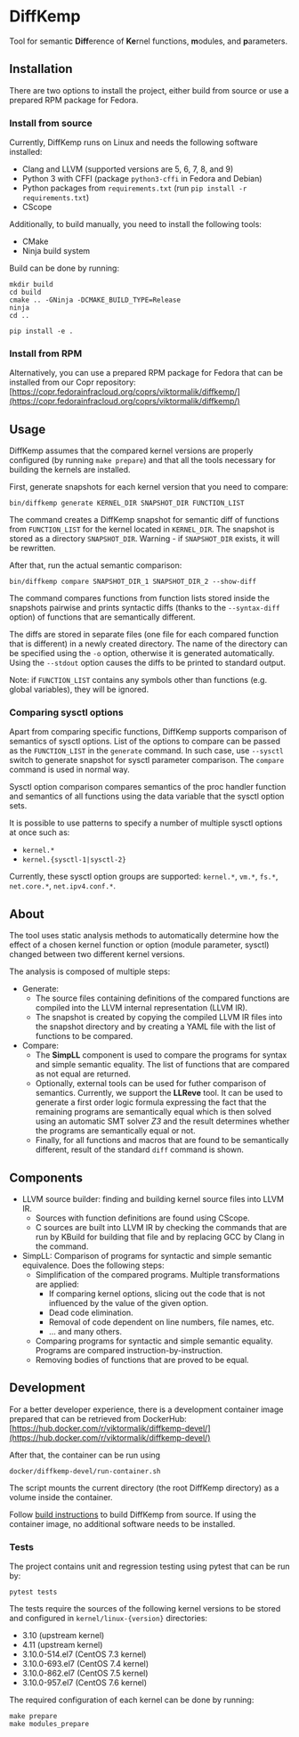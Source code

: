 # DiffKemp

Tool for semantic **Diff**erence of **Ke**rnel functions, **m**odules, and
**p**arameters.

## Installation

There are two options to install the project, either build from source or use a
prepared RPM package for Fedora.

### Install from source

Currently, DiffKemp runs on Linux and needs the following software installed:
* Clang and LLVM (supported versions are 5, 6, 7, 8, and 9)
* Python 3 with CFFI (package `python3-cffi` in Fedora and Debian)
* Python packages from `requirements.txt` (run `pip install -r requirements.txt`)
* CScope

Additionally, to build manually, you need to install the following tools:
* CMake
* Ninja build system

Build can be done by running:

    mkdir build
    cd build
    cmake .. -GNinja -DCMAKE_BUILD_TYPE=Release
    ninja
    cd ..

    pip install -e .

### Install from RPM

Alternatively, you can use a prepared RPM package for Fedora that can be
installed from our Copr repository:
[https://copr.fedorainfracloud.org/coprs/viktormalik/diffkemp/](https://copr.fedorainfracloud.org/coprs/viktormalik/diffkemp/)

## Usage
DiffKemp assumes that the compared kernel versions are properly configured (by
running `make prepare`) and that all the tools necessary for building the
kernels are installed.

First, generate snapshots for each kernel version that you need to compare:

    bin/diffkemp generate KERNEL_DIR SNAPSHOT_DIR FUNCTION_LIST

The command creates a DiffKemp snapshot for semantic diff of functions from
`FUNCTION_LIST` for the kernel located in `KERNEL_DIR`. The snapshot is stored
as a directory `SNAPSHOT_DIR`. Warning - if `SNAPSHOT_DIR` exists, it will be
rewritten.

After that, run the actual semantic comparison:

    bin/diffkemp compare SNAPSHOT_DIR_1 SNAPSHOT_DIR_2 --show-diff

The command compares functions from function lists stored inside the snapshots
pairwise and prints syntactic diffs (thanks to the `--syntax-diff` option) of
functions that are semantically different.

The diffs are stored in separate files (one file for each compared function that
is different) in a newly created directory. The name of the directory can be
specified using the `-o` option, otherwise it is generated automatically. Using
the `--stdout` option causes the diffs to be printed to standard output.

Note: if `FUNCTION_LIST` contains any symbols other than functions (e.g. global
variables), they will be ignored.

### Comparing sysctl options

Apart from comparing specific functions, DiffKemp supports comparison of
semantics of sysctl options. List of the options to compare can be passed as the
`FUNCTION_LIST` in the `generate` command. In such case, use `--sysctl` switch
to generate snapshot for sysctl parameter comparison. The `compare` command is
used in normal way.

Sysctl option comparison compares semantics of the proc handler function and
semantics of all functions using the data variable that the sysctl option sets.

It is possible to use patterns to specify a number of multiple sysctl options at
once such as:
* `kernel.*`
* `kernel.{sysctl-1|sysctl-2}`

Currently, these sysctl option groups are supported: `kernel.*`,
`vm.*`, `fs.*`, `net.core.*`, `net.ipv4.conf.*`.

## About
The tool uses static analysis methods to automatically determine how the effect
of a chosen kernel function or option (module parameter, sysctl) changed between
two different kernel versions.

The analysis is composed of multiple steps:
* Generate: 
    * The source files containing definitions of the compared functions are
      compiled into the LLVM internal representation (LLVM IR). 
    * The snapshot is created by copying the compiled LLVM IR files into the
      snapshot directory and by creating a YAML file with the list of functions
      to be compared.
* Compare: 
    * The **SimpLL** component is used to compare the programs for syntax and
      simple semantic equality. The list of functions that are compared as not
      equal are returned.
    * Optionally, external tools can be used for futher comparison of semantics.
      Currently, we support the **LLReve** tool. It can be used to generate a
      first order logic formula expressing the fact that the remaining programs
      are semantically equal which is then solved using an automatic SMT solver
      *Z3* and the result determines whether the programs are semantically equal
      or not.
    * Finally, for all functions and macros that are found to be semantically
      different, result of the standard `diff` command is shown.

## Components
* LLVM source builder: finding and building kernel source files into LLVM IR.
  * Sources with function definitions are found using CScope. 
  * C sources are built into LLVM IR by checking the commands that are run by
    KBuild for building that file and by replacing GCC by Clang in the command.
* SimpLL: Comparison of programs for syntactic and simple semantic equivalence.
  Does the following steps:
  * Simplification of the compared programs. Multiple transformations are
    applied:
      * If comparing kernel options, slicing out the code that is not influenced
        by the value of the given option.
      * Dead code elimination.
      * Removal of code dependent on line numbers, file names, etc.
      * ... and many others.
  * Comparing programs for syntactic and simple semantic equality. Programs are
    compared instruction-by-instruction.
  * Removing bodies of functions that are proved to be equal. 

## Development

For a better developer experience, there is a development container image
prepared that can be retrieved from DockerHub:
[https://hub.docker.com/r/viktormalik/diffkemp-devel/](https://hub.docker.com/r/viktormalik/diffkemp-devel/)

After that, the container can be run using

    docker/diffkemp-devel/run-container.sh

The script mounts the current directory (the root DiffKemp directory) as a
volume inside the container.

Follow [build instructions](#install-from-source) to build DiffKemp from source.
If using the container image, no additional software needs to be installed.

### Tests

The project contains unit and regression testing using pytest that can be run
by:

    pytest tests

The tests require the sources of the following kernel versions to be stored and
configured in `kernel/linux-{version}` directories:
* 3.10 (upstream kernel)
* 4.11 (upstream kernel)
* 3.10.0-514.el7 (CentOS 7.3 kernel)
* 3.10.0-693.el7 (CentOS 7.4 kernel)
* 3.10.0-862.el7 (CentOS 7.5 kernel)
* 3.10.0-957.el7 (CentOS 7.6 kernel)

The required configuration of each kernel can be done by running:

    make prepare
    make modules_prepare
